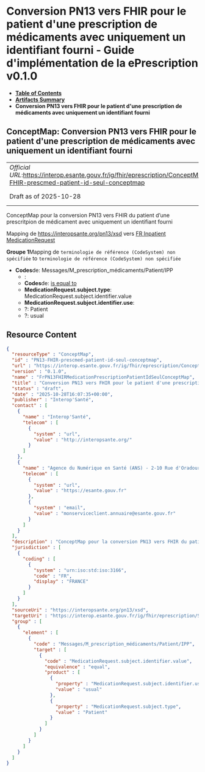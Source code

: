 # Conversion PN13 vers FHIR pour le patient d'une prescription de médicaments avec uniquement un identifiant fourni - Guide d'implémentation de la ePrescription v0.1.0

* [**Table of Contents**](toc.md)
* [**Artifacts Summary**](artifacts.md)
* **Conversion PN13 vers FHIR pour le patient d'une prescription de médicaments avec uniquement un identifiant fourni**

## ConceptMap: Conversion PN13 vers FHIR pour le patient d'une prescription de médicaments avec uniquement un identifiant fourni 

| | |
| :--- | :--- |
| *Official URL*:https://interop.esante.gouv.fr/ig/fhir/eprescription/ConceptMap/PN13-FHIR-prescmed-patient-id-seul-conceptmap | *Version*:0.1.0 |
| Draft as of 2025-10-28 | *Computable Name*:FrPN13FHIRMedicationPrescriptionPatientIdSeulConceptMap |

 
ConceptMap pour la conversion PN13 vers FHIR du patient d’une prescritpion de médicament avec uniquement un identifiant fourni 

Mapping de https://interopsante.org/pn13/xsd vers [FR Inpatient MedicationRequest](StructureDefinition-fr-inpatient-medicationrequest.md)

**Groupe 1**Mapping de `terminologie de référence (CodeSystem) non spécifiée` to `terminologie de référence (CodeSystem) non spécifiée`

* **Codes**de: Messages/M_prescription_médicaments/Patient/IPP
  * : 
  * **Codes**de: [is equal to](http://hl7.org/fhir/R5/codesystem-concept-map-relationship.html#equal)
  * **MedicationRequest.subject.type**: MedicationRequest.subject.identifier.value
  * **MedicationRequest.subject.identifier.use**: 
  * ?: Patient
  * ?: usual



## Resource Content

```json
{
  "resourceType" : "ConceptMap",
  "id" : "PN13-FHIR-prescmed-patient-id-seul-conceptmap",
  "url" : "https://interop.esante.gouv.fr/ig/fhir/eprescription/ConceptMap/PN13-FHIR-prescmed-patient-id-seul-conceptmap",
  "version" : "0.1.0",
  "name" : "FrPN13FHIRMedicationPrescriptionPatientIdSeulConceptMap",
  "title" : "Conversion PN13 vers FHIR pour le patient d'une prescription de médicaments avec uniquement un identifiant fourni",
  "status" : "draft",
  "date" : "2025-10-28T16:07:35+00:00",
  "publisher" : "Interop'Santé",
  "contact" : [
    {
      "name" : "Interop'Santé",
      "telecom" : [
        {
          "system" : "url",
          "value" : "http://interopsante.org/"
        }
      ]
    },
    {
      "name" : "Agence du Numérique en Santé (ANS) - 2-10 Rue d'Oradour-sur-Glane, 75015 Paris",
      "telecom" : [
        {
          "system" : "url",
          "value" : "https://esante.gouv.fr"
        },
        {
          "system" : "email",
          "value" : "monserviceclient.annuaire@esante.gouv.fr"
        }
      ]
    }
  ],
  "description" : "ConceptMap pour la conversion PN13 vers FHIR du patient d'une prescritpion de médicament avec uniquement un identifiant fourni",
  "jurisdiction" : [
    {
      "coding" : [
        {
          "system" : "urn:iso:std:iso:3166",
          "code" : "FR",
          "display" : "FRANCE"
        }
      ]
    }
  ],
  "sourceUri" : "https://interopsante.org/pn13/xsd",
  "targetUri" : "https://interop.esante.gouv.fr/ig/fhir/eprescription/StructureDefinition/fr-inpatient-medicationrequest",
  "group" : [
    {
      "element" : [
        {
          "code" : "Messages/M_prescription_médicaments/Patient/IPP",
          "target" : [
            {
              "code" : "MedicationRequest.subject.identifier.value",
              "equivalence" : "equal",
              "product" : [
                {
                  "property" : "MedicationRequest.subject.identifier.use",
                  "value" : "usual"
                },
                {
                  "property" : "MedicationRequest.subject.type",
                  "value" : "Patient"
                }
              ]
            }
          ]
        }
      ]
    }
  ]
}

```
